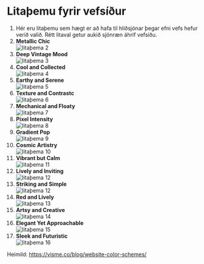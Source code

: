 # Litaþemu fyrir vefsíður

1. Hér eru litaþemu sem hægt er að hafa til hliðsjónar þegar efni vefs hefur verið valið. Rétt litaval getur aukið sjónræn áhrif vefsíðu.
1. **Metallic Chic** <br> ![litaþema 2](2.jpg)
1. **Deep Vintage Mood** <br> ![litaþema 3](3.jpg)
1. **Cool and Collected** <br> ![litaþema 4](4.jpg)
1. **Earthy and Serene** <br> ![litaþema 5](5.jpg)
1. **Texture and Contrastc** <br> ![litaþema 6](6.gif)
1. **Mechanical and Floaty** <br> ![litaþema 7](7.jpg)
1. **Pixel Intensity** <br> ![litaþema 8](8.gif)
1. **Gradient Pop** <br> ![litaþema 9](9.jpg)
1. **Cosmic Artistry** <br> ![litaþema 10](10.jpg)
1. **Vibrant but Calm** <br> ![litaþema 11](11.jpg)
1. **Lively and Inviting** <br> ![litaþema 12](111.jpg)
1. **Striking and Simple** <br> ![litaþema 12](12.jpg)
1. **Red and Lively** <br> ![litaþema 13](13.jpg)
1. **Artsy and Creative** <br> ![litaþema 14](14.jpg)
1. **Elegant Yet Approachable** <br> ![litaþema 15](15.jpg)
1. **Sleek and Futuristic** <br> ![litaþema 16](16.jpg)

Heimild: https://visme.co/blog/website-color-schemes/ 